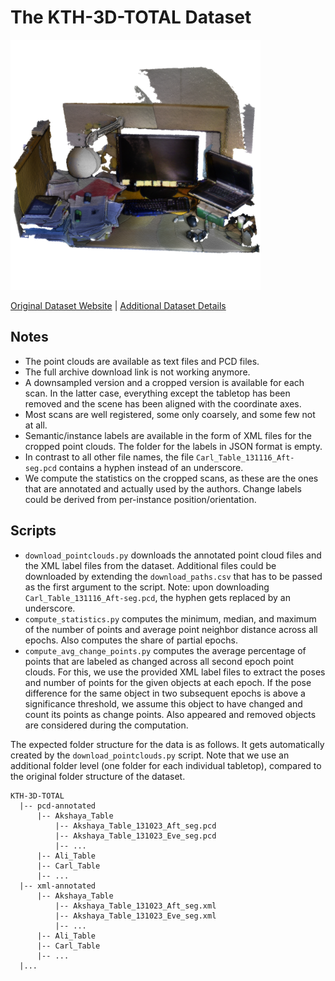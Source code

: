 # The KTH-3D-TOTAL Dataset

<img src="./../../images/KTH-3D-TOTAL.png" width="400"/>

[Original Dataset Website](https://strands.pdc.kth.se/public/kth-3d-total/readme.html) | [Additional Dataset Details](https://hpicgs.github.io/multi-temporal-point-cloud-datasets-survey/details/KTH-3D-TOTAL)

## Notes  
  - The point clouds are available as text files and PCD files.
  - The full archive download link is not working anymore.
  - A downsampled version and a cropped version is available for each scan. In the latter case, everything except the tabletop has been removed and the scene has been aligned with the coordinate axes.
  - Most scans are well registered, some only coarsely, and some few not at all.
  - Semantic/instance labels are available in the form of XML files for the cropped point clouds. The folder for the labels in JSON format is empty.
  - In contrast to all other file names, the file `Carl_Table_131116_Aft-seg.pcd` contains a hyphen instead of an underscore.
  - We compute the statistics on the cropped scans, as these are the ones that are annotated and actually used by the authors. Change labels could be derived from per-instance position/orientation. 


## Scripts
* `download_pointclouds.py` downloads the annotated point cloud files and the XML label files from the dataset. Additional files could be downloaded by extending the `download_paths.csv` that has to be passed as the first argument to the script. Note: upon downloading `Carl_Table_131116_Aft-seg.pcd`, the hyphen gets replaced by an underscore.
* `compute_statistics.py` computes the minimum, median, and maximum of the number of points and average point neighbor distance across all epochs. Also computes the share of partial epochs.
* `compute_avg_change_points.py` computes the average percentage of points that are labeled as changed across all second epoch point clouds. For this, we use the provided XML label files to extract the poses and number of points for the given objects at each epoch. If the pose difference for the same object in two subsequent epochs is above a significance threshold, we assume this object to have changed and count its points as change points. Also appeared and removed objects are considered during the computation.

The expected folder structure for the data is as follows. It gets automatically created by the `download_pointclouds.py` script. Note that we use an additional folder level (one folder for each individual tabletop), compared to the original folder structure of the dataset.

```
KTH-3D-TOTAL
  |-- pcd-annotated
      |-- Akshaya_Table
          |-- Akshaya_Table_131023_Aft_seg.pcd
          |-- Akshaya_Table_131023_Eve_seg.pcd
          |-- ...
      |-- Ali_Table
      |-- Carl_Table
      |-- ...
  |-- xml-annotated
      |-- Akshaya_Table
          |-- Akshaya_Table_131023_Aft_seg.xml
          |-- Akshaya_Table_131023_Eve_seg.xml
          |-- ...
      |-- Ali_Table
      |-- Carl_Table
      |-- ...
  |...
```